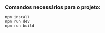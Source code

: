 <h3>Comandos necessários para o projeto:</h3>
<code>npm install</code><br>
<code>npm run dev </code><br>
<code>npm run build</code><br>


